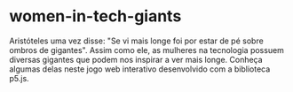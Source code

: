 # women-in-tech-giants
Aristóteles uma vez disse: "Se vi mais longe foi por estar de pé sobre ombros de gigantes". Assim como ele, as mulheres na tecnologia possuem diversas gigantes que podem nos inspirar a ver mais longe. Conheça algumas delas neste jogo web interativo desenvolvido com a biblioteca p5.js.
